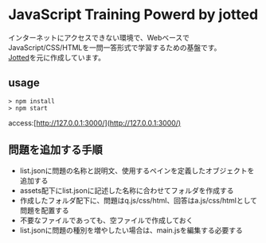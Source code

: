 # JavaScript Training Powerd by jotted

インターネットにアクセスできない環境で、WebベースでJavaScript/CSS/HTMLを一問一答形式で学習するための基盤です。  
[Jotted](https://ghinda.net/jotted/)を元に作成しています。

## usage

    > npm install
    > npm start

access:[http://127.0.0.1:3000/](http://127.0.0.1:3000/)

## 問題を追加する手順

* list.jsonに問題の名称と説明文、使用するペインを定義したオブジェクトを追加する
* assets配下にlist.jsonに記述した名称に合わせてフォルダを作成する
* 作成したフォルダ配下に、問題はq.js/css/html、回答はa.js/css/htmlとして問題を配置する
* 不要なファイルであっても、空ファイルで作成しておく
* list.jsonに問題の種別を増やしたい場合は、main.jsを編集する必要する
